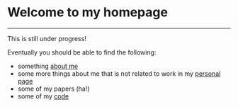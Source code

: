 # Welcome to my homepage

---

This is still under progress!

Eventually you should be able to find the following:

- something [about me](about.md)
- some more things about me that is not related to work in my [personal page](personal.md)
- some of my papers (ha!)
- some of my [code](code.md)
